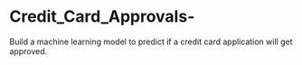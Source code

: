 # Credit_Card_Approvals-
Build a machine learning model to predict if a credit card application will get approved.
